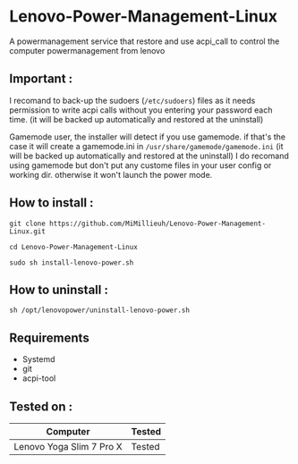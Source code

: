 # Lenovo-Power-Management-Linux
A powermanagement service that restore and use acpi_call to control the computer powermanagement from lenovo

## Important :

I recomand to back-up the sudoers (`/etc/sudoers`) files as it needs permission to write acpi calls without you entering your password each time.
(it will be backed up automatically and restored at the uninstall)

Gamemode user, the installer will detect if you use gamemode. if that's the case it will create a gamemode.ini in `/usr/share/gamemode/gamemode.ini`
(it will be backed up automatically and restored at the uninstall)
I do recomand using gamemode but don't put any custome files in your user config or working dir. otherwise it won't launch the power mode.

## How to install :

`git clone https://github.com/MiMillieuh/Lenovo-Power-Management-Linux.git`

`cd Lenovo-Power-Management-Linux`

`sudo sh install-lenovo-power.sh`

## How to uninstall : 

`sh /opt/lenovopower/uninstall-lenovo-power.sh`

## Requirements

- Systemd
- git
- acpi-tool

## Tested on :


| Computer  | Tested |
| ------------- | ------------- |
| Lenovo Yoga Slim 7 Pro X | Tested  |
